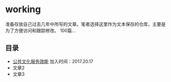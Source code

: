 # working

准备存放自己过去几年中所写的文章。笔者选择这里作为文本保存的仓库，主要是为了方便访问和跟踪修改。 100篇...

## 目录

+ [公共文化服务效能](https://github.com/luckyele/working/blob/master/public_culture_service_effective.md)  加入时间：2017.20.17
+ 文章2
+ 文章3
